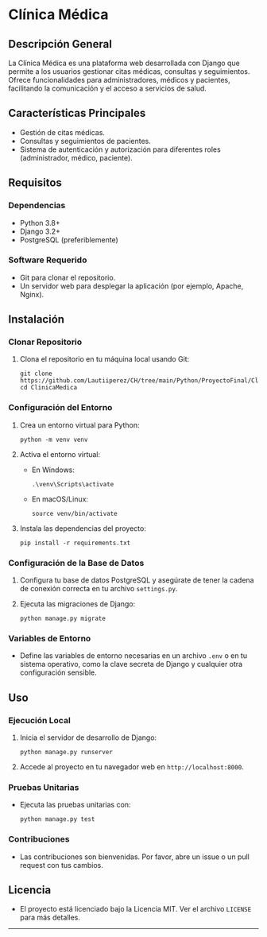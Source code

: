 # Clínica Médica

## Descripción General

La Clínica Médica es una plataforma web desarrollada con Django que permite a los usuarios gestionar citas médicas, consultas y seguimientos. Ofrece funcionalidades para administradores, médicos y pacientes, facilitando la comunicación y el acceso a servicios de salud.

## Características Principales

- Gestión de citas médicas.
- Consultas y seguimientos de pacientes.
- Sistema de autenticación y autorización para diferentes roles (administrador, médico, paciente).


## Requisitos

### Dependencias

- Python 3.8+
- Django 3.2+
- PostgreSQL (preferiblemente)

### Software Requerido

- Git para clonar el repositorio.
- Un servidor web para desplegar la aplicación (por ejemplo, Apache, Nginx).

## Instalación

### Clonar Repositorio

1. Clona el repositorio en tu máquina local usando Git:

   ```
   git clone https://github.com/Lautiiperez/CH/tree/main/Python/ProyectoFinal/ClinicaMedica.git
   cd ClinicaMedica
   ```

### Configuración del Entorno

1. Crea un entorno virtual para Python:

   ```
   python -m venv venv
   ```

2. Activa el entorno virtual:

   - En Windows:
     ```
     .\venv\Scripts\activate
     ```
   - En macOS/Linux:
     ```
     source venv/bin/activate
     ```

3. Instala las dependencias del proyecto:

   ```
   pip install -r requirements.txt
   ```

### Configuración de la Base de Datos

1. Configura tu base de datos PostgreSQL y asegúrate de tener la cadena de conexión correcta en tu archivo `settings.py`.

2. Ejecuta las migraciones de Django:

   ```
   python manage.py migrate
   ```

### Variables de Entorno

- Define las variables de entorno necesarias en un archivo `.env` o en tu sistema operativo, como la clave secreta de Django y cualquier otra configuración sensible.

## Uso

### Ejecución Local

1. Inicia el servidor de desarrollo de Django:

   ```
   python manage.py runserver
   ```

2. Accede al proyecto en tu navegador web en `http://localhost:8000`.

### Pruebas Unitarias

- Ejecuta las pruebas unitarias con:

   ```
   python manage.py test
   ```

### Contribuciones

- Las contribuciones son bienvenidas. Por favor, abre un issue o un pull request con tus cambios.

## Licencia

- El proyecto está licenciado bajo la Licencia MIT. Ver el archivo `LICENSE` para más detalles.

---

